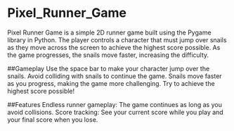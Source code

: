 # Pixel_Runner_Game
Pixel Runner Game is a simple 2D runner game built using the Pygame library in Python. The player controls a character that must jump over snails as they move across the screen to achieve the highest score possible. As the game progresses, the snails move faster, increasing the difficulty. 

##Gameplay
Use the space bar to make your character jump over the snails.
Avoid colliding with snails to continue the game.
Snails move faster as you progress, making the game more challenging.
Try to achieve the highest score possible!

##Features
Endless runner gameplay: The game continues as long as you avoid collisions.
Score tracking: See your current score while you play and your final score when you lose.
